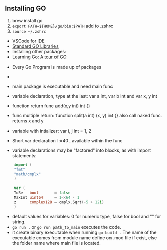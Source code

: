 Installing GO
---
1. brew install go
2. ```export PATH=${HOME}/go/bin:$PATH``` add to .zshrc
3. ```source ~/.zshrc```


- VSCode for IDE
- [Standard GO Libraries](https://golang.org/pkg/)
- Installing other packages:
- Learning Go: [A tour of GO](https://tour.golang.org)

* Every Go Program is made up of packages
*

* main package is executable and need main func
* variable declaration, type at the last: var a int, var b int and  var x, y int
* function return  func add(x,y int) int {}
* func multiple return: function split(a int) (x, y) int {} also call naked func. returns x and y
* variable with intializer: var i, j int = 1, 2
* Short var declaration l:=40 , available within the func
* variable declarations may be "factored" into blocks, as with import statements:
```go
    import (
	"fmt"
	"math/cmplx"
    )

    var (
	ToBe   bool       = false
	MaxInt uint64     = 1<<64 - 1
	z      complex128 = cmplx.Sqrt(-5 + 12i)
    )
```
*	default values for variables: 0 for numeric type, false for bool and "" for string.
* ```go run .``` or ```go run path_to_main``` executes the code.
* it create binary executable when running ```go build .``` The name of the executable comes from module name define on .mod file if exist, else the folder name where main file is located.





